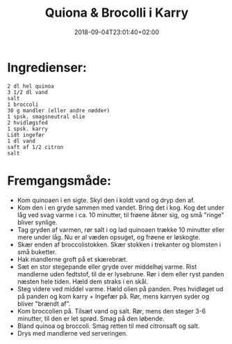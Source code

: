 ﻿---
title: "Quiona & Brocolli i Karry"
date: 2018-09-04T23:01:40+02:00
draft: true
---
# Ingredienser:


	2 dl hel quinoa
	3 1/2 dl vand
	salt
	1 broccoli
	30 g mandler (eller andre nødder)
	1 spsk. smagsneutral olie
	2 hvidløgsfed
	1 spsk. karry
	Lidt ingefær
	1 dl vand
	saft af 1/2 citron
	salt

# Fremgangsmåde:

* Kom quinoaen i en sigte. Skyl den i koldt vand og dryp den af. 
* Kom den i en gryde sammen med vandet. Bring det i kog. Kog det under låg ved svag varme i ca. 10 minutter, til frøene åbner sig, og små "ringe" bliver synlige. 
* Tag gryden af varmen, rør salt i og lad quinoaen trække 10 minutter eller mere under låg. Nu er al væden opsuget, og frøene er løskogte. 
* Skær enden af broccolistokken. Skær stokken i trekanter og blomsten i små buketter. 
* Hak mandlerne groft på et skærebræt. 
* Sæt en stor stegepande eller gryde over middelhøj varme. Rist mandlerne uden fedtstof, til de er 	lysebrune. Rør i dem eller ryst panden næsten hele tiden. Hæld dem straks i en skål. 
* Steg videre ved middel varme. Hæld olien på panden. Pres hvidløget ud på panden og kom karry + Ingefær på. Rør, mens karryen syder og bliver "brændt af". 
* Kom broccolien på. Tilsæt vand og salt. Rør, mens den steger 3-6 minutter, til den er let sprød. Smag på den løbende. 
* Bland quinoa og broccoli. Smag retten til med citronsaft og salt. 
* Drys med mandlerne ved serveringen. 

